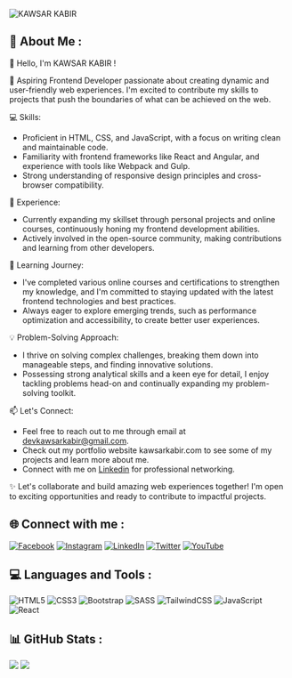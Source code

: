 ![KAWSAR KABIR](https://pbs.twimg.com/profile_banners/1495128278180724736/1676649510/1500x500)

## 💫 About Me :

👋 Hello, I'm KAWSAR KABIR !

🚀 Aspiring Frontend Developer passionate about creating dynamic and user-friendly web experiences. I'm excited to contribute my skills to projects that push the boundaries of what can be achieved on the web.

💻 Skills:
- Proficient in HTML, CSS, and JavaScript, with a focus on writing clean and maintainable code.
- Familiarity with frontend frameworks like React and Angular, and experience with tools like Webpack and Gulp.
- Strong understanding of responsive design principles and cross-browser compatibility.

🔨 Experience:
- Currently expanding my skillset through personal projects and online courses, continuously honing my frontend development abilities.
- Actively involved in the open-source community, making contributions and learning from other developers.

🌱 Learning Journey:
- I've completed various online courses and certifications to strengthen my knowledge, and I'm committed to staying updated with the latest frontend technologies and best practices.
- Always eager to explore emerging trends, such as performance optimization and accessibility, to create better user experiences.

💡 Problem-Solving Approach:
- I thrive on solving complex challenges, breaking them down into manageable steps, and finding innovative solutions.
- Possessing strong analytical skills and a keen eye for detail, I enjoy tackling problems head-on and continually expanding my problem-solving toolkit.

📫 Let's Connect:
- Feel free to reach out to me through email at devkawsarkabir@gmail.com.
- Check out my portfolio website kawsarkabir.com to see some of my projects and learn more about me.
- Connect with me on <a href="https://linkedin.com/in/kawsarkabir">Linkedin</a> for professional networking.

✨ Let's collaborate and build amazing web experiences together! I'm open to exciting opportunities and ready to contribute to impactful projects.

## 🌐 Connect with me :

[![Facebook](https://camo.githubusercontent.com/2d1ffa69dd491ebeca01b2098cf8233dd09950ff5895abccd5b455ca442abc59/68747470733a2f2f696d672e736869656c64732e696f2f62616467652f46616365626f6f6b2d3138373746323f7374796c653d666f722d7468652d6261646765266c6f676f3d66616365626f6f6b266c6f676f436f6c6f723d7768697465)](https://facebook.com/devkawsarkabir) [![Instagram](https://img.shields.io/badge/-Instagram-%23E4405F?style=for-the-badge&logo=instagram&logoColor=white)](https://instagram.com/devkawsarkabir) [![LinkedIn](https://img.shields.io/badge/-LinkedIn-%230077B5?style=for-the-badge&logo=linkedin&logoColor=white)](https://linkedin.com/in/kawsarkabir) [![Twitter](https://img.shields.io/badge/Twitter-%231DA1F2?style=for-the-badge&logo=Twitter&logoColor=white)](https://twitter.com/devkawsarkabir) [![YouTube](https://img.shields.io/badge/YouTube-%23FF0000?style=for-the-badge&logo=YouTube&logoColor=white)](https://youtube.com/@https://www.youtube.com/channel/UCN_nLu0fhDt59ir-9kZA18g)<!--  [![](https://visitcount.itsvg.in/api?id=kawsarkabir&icon=0&color=0)](https://visitcount.itsvg.in) -->

## 💻 Languages and Tools :

![HTML5](https://img.shields.io/badge/html5-%23E34F26.svg?style=for-the-badge&logo=html5&logoColor=white) ![CSS3](https://img.shields.io/badge/css3-%231572B6.svg?style=for-the-badge&logo=css3&logoColor=white) ![Bootstrap](https://img.shields.io/badge/bootstrap-%23563D7C.svg?style=for-the-badge&logo=bootstrap&logoColor=white) ![SASS](https://img.shields.io/badge/SASS-hotpink.svg?style=for-the-badge&logo=SASS&logoColor=white) ![TailwindCSS](https://img.shields.io/badge/tailwindcss-%2338B2AC.svg?style=for-the-badge&logo=tailwind-css&logoColor=white) ![JavaScript](https://img.shields.io/badge/javascript-%23323330.svg?style=for-the-badge&logo=javascript&logoColor=%23F7DF1E) ![React](https://img.shields.io/badge/react-%2320232a.svg?style=for-the-badge&logo=react&logoColor=%2361DAFB)

## 📊 GitHub Stats :

![](https://github-readme-stats.vercel.app/api?username=kawsarkabir&theme=radical&hide_border=false&include_all_commits=false&count_private=false)
![](https://github-readme-stats.vercel.app/api/top-langs/?username=kawsarkabir&theme=radical&hide_border=false&include_all_commits=false&count_private=false&layout=compact)
